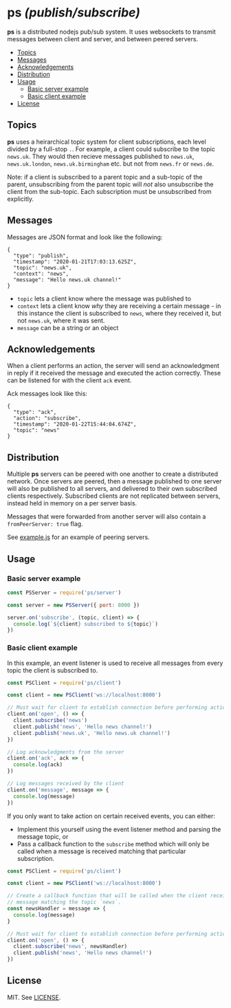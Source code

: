 # ps _(publish/subscribe)_

**ps** is a distributed nodejs pub/sub system. It uses websockets to transmit messages between client and server, and between peered servers.

- [Topics](#topics)
- [Messages](#messages)
- [Acknowledgements](#acknowledgements)
- [Distribution](#distribution)
- [Usage](#usage)
  - [Basic server example](#basic-server-example)
  - [Basic client example](#basic-client-example)
- [License](#license)

## Topics

**ps** uses a heirarchical topic system for client subscriptions, each level divided by a full-stop `.`. For example, a client could subscribe to the topic `news.uk`. They would then recieve messages published to `news.uk`, `news.uk.london`, `news.uk.birmingham` etc. but not from `news.fr` or `news.de`.

Note: if a client is subscribed to a parent topic and a sub-topic of the parent, unsubscribing from the parent topic will _not_ also unsubscribe the client from the sub-topic. Each subscription must be unsubscribed from explicitly.

## Messages

Messages are JSON format and look like the following:

```
{
  "type": "publish",
  "timestamp": "2020-01-21T17:03:13.625Z",
  "topic": "news.uk",
  "context": "news",
  "message": "Hello news.uk channel!"
}
```

- `topic` lets a client know where the message was published to
- `context` lets a client know _why_ they are receiving a certain message - in this instance the client is subscribed to `news`, where they received it, but not `news.uk`, where it was sent.
- `message` can be a string or an object

## Acknowledgements

When a client performs an action, the server will send an acknowledgment in reply if it received the message and executed the action correctly. These can be listened for with the client `ack` event.

Ack messages look like this:

```
{
  "type": "ack",
  "action": "subscribe",
  "timestamp": "2020-01-22T15:44:04.674Z",
  "topic": "news"
}
```

## Distribution

Multiple **ps** servers can be peered with one another to create a distributed network. Once servers are peered, then a message published to one server will also be published to all servers, and delivered to their own subscribed clients respectively. Subscribed clients are not replicated between servers, instead held in memory on a per server basis.

Messages that were forwarded from another server will also contain a `fromPeerServer: true` flag.

See [example.js](./example.js) for an example of peering servers.

## Usage

### Basic server example

```js
const PSServer = require('ps/server')

const server = new PSServer({ port: 8000 })

server.on('subscribe', (topic, client) => {
  console.log(`${client} subscribed to ${topic}`)
})
```

### Basic client example

In this example, an event listener is used to receive all messages from every topic the client is subscribed to.

```js
const PSClient = require('ps/client')

const client = new PSClient('ws://localhost:8000')

// Must wait for client to establish connection before performing actions
client.on('open', () => {
  client.subscribe('news')
  client.publish('news', 'Hello news channel!')
  client.publish('news.uk', 'Hello news.uk channel!')
})

// Log acknowledgments from the server
client.on('ack', ack => {
  console.log(ack)
})

// Log messages received by the client
client.on('message', message => {
  console.log(message)
})
```

If you only want to take action on certain received events, you can either:

- Implement this yourself using the event listener method and parsing the message topic, or
- Pass a callback function to the `subscribe` method which will only be called when a message is received matching that particular subscription.

```js
const PSClient = require('ps/client')

const client = new PSClient('ws://localhost:8000')

// Create a callback function that will be called when the client receives a
// message matching the topic `news`.
const newsHandler = message => {
  console.log(message)
}

// Must wait for client to establish connection before performing actions
client.on('open', () => {
  client.subscribe('news', newsHandler)
  client.publish('news', 'Hello news channel!')
})
```

## License

MIT. See [LICENSE](./LICENSE).
